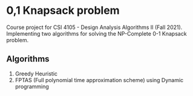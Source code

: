 # 0,1 Knapsack problem

Course project for CSI 4105 - Design Analysis Algorithms II (Fall 2021).\
Implementing two algorithms for solving the NP-Complete 0-1 Knapsack problem.

## Algorithms
1. Greedy Heuristic
2. FPTAS (Full polynomial time approximation scheme) using Dynamic programming
